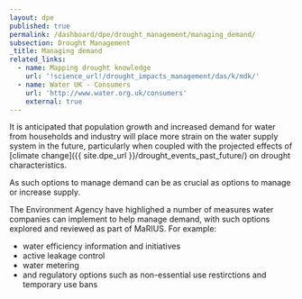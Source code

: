 ```yaml
---
layout: dpe
published: true
permalink: /dashboard/dpe/drought_management/managing_demand/
subsection: Drought Management
_title: Managing demand
related_links:
  - name: Mapping drought knowledge
    url: '!science_url!/drought_impacts_management/das/k/mdk/'
  - name: Water UK - Consumers
    url: 'http://www.water.org.uk/consumers'
    external: true
---
```

It is anticipated that population growth and increased demand for water from households and industry will place more strain on the water supply system in the future, particularly when coupled with the projected effects of [climate change]({{ site.dpe_url }}/drought_events_past_future/) on drought characteristics.

As such options to manage demand can be as crucial as options to manage or increase supply.

The Environment Agency have highlighed a number of measures water companies can implement to help manage demand, with such options explored and reviewed as part of MaRIUS. For example:

* water efficiency information and initiatives
* active leakage control
* water metering
* and regulatory options such as non-essential use restirctions and temporary use bans